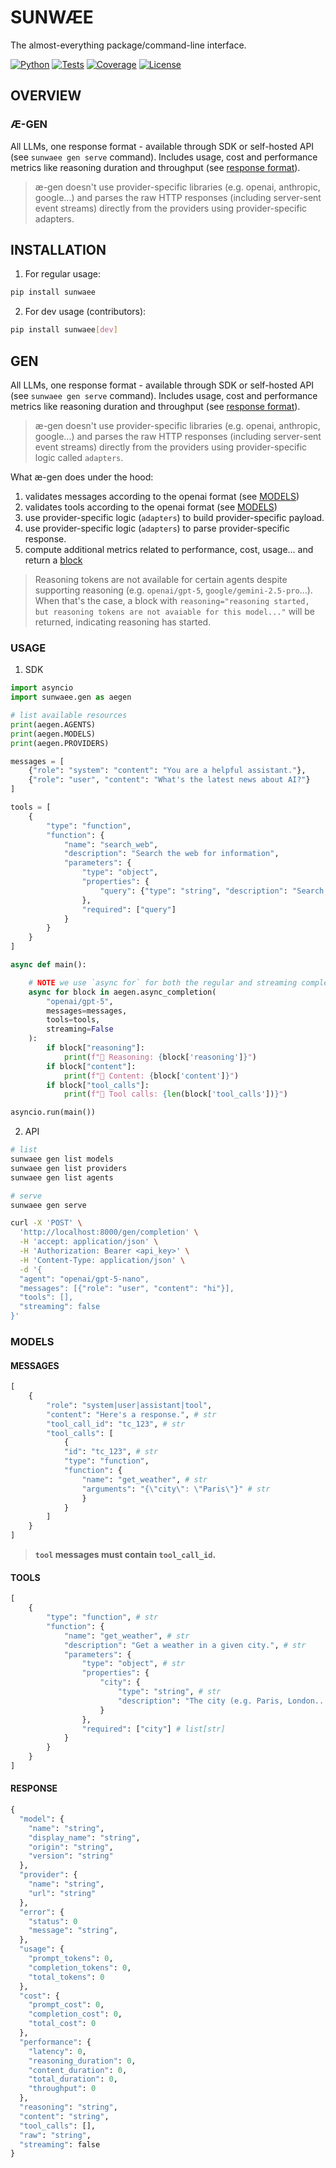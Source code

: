 # SUNWÆE

The almost-everything package/command-line interface.

[![Python](https://img.shields.io/badge/python-3.10+-blue.svg)](https://python.org)
[![Tests](https://img.shields.io/badge/tests-107%20passed-brightgreen.svg)](tests/)
[![Coverage](https://img.shields.io/badge/coverage-100%25-brightgreen.svg)](tests/)
[![License](https://img.shields.io/badge/license-MIT-blue.svg)](LICENSE)

## OVERVIEW

### Æ-GEN

All LLMs, one response format - available through SDK or self-hosted API (see `sunwaee gen serve` command). Includes usage, cost and performance metrics like reasoning duration and throughput (see [response format](#response)).

> æ-gen doesn't use provider-specific libraries (e.g. openai, anthropic, google...) and parses the raw HTTP responses (including server-sent event streams) directly from the providers using provider-specific adapters.

## INSTALLATION

1. For regular usage:

```bash
pip install sunwaee
```

2. For dev usage (contributors):

```bash
pip install sunwaee[dev]
```

## GEN

All LLMs, one response format - available through SDK or self-hosted API (see `sunwaee gen serve` command). Includes usage, cost and performance metrics like reasoning duration and throughput (see [response format](#response)).

> æ-gen doesn't use provider-specific libraries (e.g. openai, anthropic, google...) and parses the raw HTTP responses (including server-sent event streams) directly from the providers using provider-specific logic called `adapters`.

What æ-gen does under the hood:

1. validates messages according to the openai format (see [MODELS](#models))
2. validates tools according to the openai format (see [MODELS](#models))
3. use provider-specific logic (`adapters`) to build provider-specific payload.
4. use provider-specific logic (`adapters`) to parse provider-specific response.
5. compute additional metrics related to performance, cost, usage... and return a [block](#response)

> Reasoning tokens are not available for certain agents despite supporting reasoning (e.g. `openai/gpt-5`, `google/gemini-2.5-pro`...). When that's the case, a block with `reasoning="reasoning started, but reasoning tokens are not avaiable for this model..."` will be returned, indicating reasoning has started.

### USAGE

1. SDK

```python
import asyncio
import sunwaee.gen as aegen

# list available resources
print(aegen.AGENTS)
print(aegen.MODELS)
print(aegen.PROVIDERS)

messages = [
    {"role": "system": "content": "You are a helpful assistant."},
    {"role": "user", "content": "What's the latest news about AI?"}
]

tools = [
    {
        "type": "function",
        "function": {
            "name": "search_web",
            "description": "Search the web for information",
            "parameters": {
                "type": "object",
                "properties": {
                    "query": {"type": "string", "description": "Search query"}
                },
                "required": ["query"]
            }
        }
    }
]

async def main():

    # NOTE we use `async for` for both the regular and streaming completion
    async for block in aegen.async_completion(
        "openai/gpt-5",
        messages=messages,
        tools=tools,
        streaming=False
    ):
        if block["reasoning"]:
            print(f"🤔 Reasoning: {block['reasoning']}")
        if block["content"]:
            print(f"💬 Content: {block['content']}")
        if block["tool_calls"]:
            print(f"🔧 Tool calls: {len(block['tool_calls'])}")

asyncio.run(main())
```

2. API

```sh
# list
sunwaee gen list models
sunwaee gen list providers
sunwaee gen list agents

# serve
sunwaee gen serve

curl -X 'POST' \
  'http://localhost:8000/gen/completion' \
  -H 'accept: application/json' \
  -H 'Authorization: Bearer <api_key>' \
  -H 'Content-Type: application/json' \
  -d '{
  "agent": "openai/gpt-5-nano",
  "messages": [{"role": "user", "content": "hi"}],
  "tools": [],
  "streaming": false
}'
```

### MODELS

#### MESSAGES

```python
[
    {
        "role": "system|user|assistant|tool",
        "content": "Here's a response.", # str
        "tool_call_id": "tc_123", # str
        "tool_calls": [
            {
            "id": "tc_123", # str
            "type": "function",
            "function": {
                "name": "get_weather", # str
                "arguments": "{\"city\": \"Paris\"}" # str
                }
            }
        ]
    }
]
```

> **`tool` messages must contain `tool_call_id`.**

#### TOOLS

```python
[
    {
        "type": "function", # str
        "function": {
            "name": "get_weather", # str
            "description": "Get a weather in a given city.", # str
            "parameters": {
                "type": "object", # str
                "properties": {
                    "city": {
                        "type": "string", # str
                        "description": "The city (e.g. Paris, London...)" # str
                    }
                },
                "required": ["city"] # list[str]
            }
        }
    }
]
```

#### RESPONSE

```python
{
  "model": {
    "name": "string",
    "display_name": "string",
    "origin": "string",
    "version": "string"
  },
  "provider": {
    "name": "string",
    "url": "string"
  },
  "error": {
    "status": 0
    "message": "string",
  },
  "usage": {
    "prompt_tokens": 0,
    "completion_tokens": 0,
    "total_tokens": 0
  },
  "cost": {
    "prompt_cost": 0,
    "completion_cost": 0,
    "total_cost": 0
  },
  "performance": {
    "latency": 0,
    "reasoning_duration": 0,
    "content_duration": 0,
    "total_duration": 0,
    "throughput": 0
  },
  "reasoning": "string",
  "content": "string",
  "tool_calls": [],
  "raw": "string",
  "streaming": false
}
```
